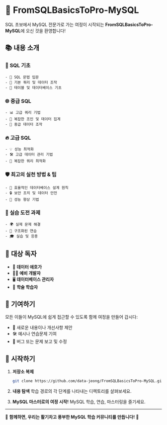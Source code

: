 # 🚀 FromSQLBasicsToPro-MySQL

SQL 초보에서 MySQL 전문가로 가는 여정이 시작되는 **FromSQLBasicsToPro-MySQL**에 오신 것을 환영합니다!

## 📚 내용 소개

### 🌟 **SQL 기초**

```text
- 📘 SQL 문법 입문
- 📗 기본 쿼리 및 데이터 조작
- 📙 테이블 및 데이터베이스 기초
```

### 🌐 **중급 SQL**

```text
- 📊 고급 쿼리 기법
- 🌉 복잡한 조인 및 데이터 집계
- 🧩 중급 데이터 조작
```

### 🔥 **고급 SQL**

```text
- 💡 성능 최적화
- 🛠️ 고급 데이터 관리 기법
- 🎯 복잡한 쿼리 최적화
```

### 🛡️ **최고의 실천 방법 & 팁**

```text
- 📐 효율적인 데이터베이스 설계 원칙
- 🔒 보안 조치 및 데이터 안전
- 🚀 성능 향상 기법
```

### 🧠 **실습 도전 과제**

```text
- 🌍 실제 문제 해결
- 🤹 구조화된 연습
- 🎓 실습 및 응용
```

## 🎯 대상 독자

- 💼 **데이터 애호가**
- 👨‍💻 **예비 개발자**
- 🖥️ **데이터베이스 관리자**
- 🏫 **학술 학습자**

## 👐 기여하기

모든 이들이 MySQL에 쉽게 접근할 수 있도록 함께 여정을 만들어 갑시다:

- 🌱 새로운 내용이나 개선사항 제안
- 🛠️ 예시나 연습문제 기여
- 🐛 버그 또는 문제 보고 및 수정

## 🚀 시작하기

1. **저장소 복제**

   ```bash
   git clone https://github.com/data-jeong/FromSQLBasicsToPro-MySQL.git
   ```

2. **내용 탐색**
   학습 경로의 각 단계를 나타내는 디렉토리를 살펴보세요.

3. **MySQL 마스터로의 여정 시작!**
   MySQL 학습, 연습, 마스터링을 즐기세요.

---

🌟 **함께하면, 우리는 활기차고 풍부한 MySQL 학습 커뮤니티를 만듭니다!** 🌟
